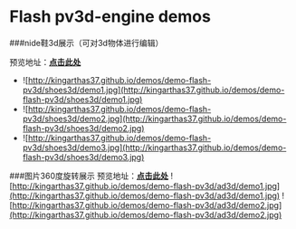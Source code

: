 Flash pv3d-engine demos
================================

###nide鞋3d展示（可对3d物体进行编辑）

预览地址：[**点击此处**](http://kingarthas37.github.io/demos/demo-flash-pv3d/shoes3d/index.html)
* ![http://kingarthas37.github.io/demos/demo-flash-pv3d/shoes3d/demo1.jpg](http://kingarthas37.github.io/demos/demo-flash-pv3d/shoes3d/demo1.jpg)
* ![http://kingarthas37.github.io/demos/demo-flash-pv3d/shoes3d/demo2.jpg](http://kingarthas37.github.io/demos/demo-flash-pv3d/shoes3d/demo2.jpg)
* ![http://kingarthas37.github.io/demos/demo-flash-pv3d/shoes3d/demo3.jpg](http://kingarthas37.github.io/demos/demo-flash-pv3d/shoes3d/demo3.jpg)


###图片360度旋转展示
预览地址：[**点击此处**](http://kingarthas37.github.io/demos/demo-flash-pv3d/ad3d/index.html)
![http://kingarthas37.github.io/demos/demo-flash-pv3d/ad3d/demo1.jpg](http://kingarthas37.github.io/demos/demo-flash-pv3d/ad3d/demo1.jpg)
![http://kingarthas37.github.io/demos/demo-flash-pv3d/ad3d/demo2.jpg](http://kingarthas37.github.io/demos/demo-flash-pv3d/ad3d/demo2.jpg)
